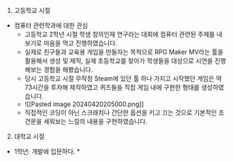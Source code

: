 1. 고등학교 시절
* 컴퓨터 관련학과에 대한 관심
	* 고등학교 2학년 시절 학생 창의인재 연구라는 대회에 컴퓨터 관련된 주제를 내보기로 마음을 먹고 진행하였습니다.
	* 실제로 친구들과 교육용 게임을 만들자는 목적으로 RPG Maker MV라는 툴을 활용해서 생성 및 제작, 실제 초등학교를 찾아가 학생들을 대상으로 시연을 진행해보는 경험을 해봤습니다.
	* 당시 고등학교 시절 무작정 Steam에 있던 툴 하나 가지고 시작했던 게임은 약 73시간을 투자해 제작하였고 퀴즈들을 직접 게임 내에 구현한 형태를 생성하였습니다.
	* ![[Pasted image 20240420205000.png]]
	* 직접적인 코딩이 아닌 스크래치나 간단한 옵션을 키고 끄는 것으로 기본적인 조건문을 세워보는 느낌의 내용을 구현하였습니다.
2. 대학교 시절
* 1학년: 개발에 입문하다.
	* 
